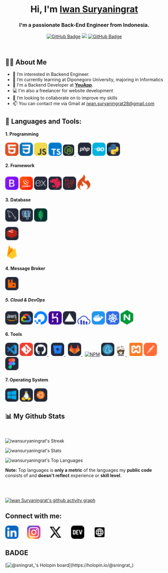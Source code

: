 <h1 align="center">Hi, I'm <a href="https://github.com/iwansuryaningrat">Iwan Suryaningrat</a></h1>

<h3 align="center">I'm a passionate Back-End Engineer from Indonesia.</h3>

<p align="center">
        <a href="https://github.com/iwansuryaningrat?tab=followers"><img src="https://img.shields.io/github/followers/iwansuryaningrat?label=Followers&style=social" alt="GitHub Badge"></a>
        <a href="https://github.com/Meghna-DAS/github-profile-views-counter"><img src="https://komarev.com/ghpvc/?username=iwansuryaningrat"></a>
        <a href="https://github.com/iwansuryaningrat"><img src="https://img.shields.io/github/stars/iwansuryaningrat?style=social" alt="GitHub Badge"></a>
</p>

<br/>

## 🙋‍♂️ About Me

- 👀 I’m interested in Backend Engineer.
- 🌱 I’m currently learning at Diponegoro University, majoring in Informatics
- 🏢 I'm a Backend Developer at <a href="https://youapp.ai/">**YouApp**</a>.
- 💻 I'm also a freelancer for website development
- 💞️ I’m looking to collaborate on to improve my skills
- 📫 You can contact me via Gmail at <a href="mailto:iwan.suryaningrat28@gmail.com?">iwan.suryaningrat28@gmail.com</a>
  <br/>

## 🚀 Languages and Tools:

#### 1. Programming

<p align="left"> 
    <!-- HTML -->
    <a href="https://developer.mozilla.org/en-US/docs/Web/HTML" target="_blank"><img src="./assets//html.svg" width="42" title="HTML5" /></a>
    <!-- CSS -->
    <a href="https://developer.mozilla.org/en-US/docs/Web/CSS" target="_blank"><img src="./assets/css.svg" width="42" title="CSS3"/></a>
    <!-- JavaScript -->
    <a href="https://www.javascript.com/" target="_blank"><img src="./assets/javascript.svg" width="42" title="JavaScript" /></a>
    <!-- TypeScript -->
    <a href="https://www.typescriptlang.org/" target="_blank"><img src="./assets/typescript.svg" width="42" title="TypeScript" /></a>
    <!-- Node.js -->
    <a style="padding-right:8px;" href="https://nodejs.org" target="_blank"> <img src="./assets/nodejs.svg" width="36" title="NodeJs" /> </a>
    <!-- PHP -->
    <a href="https://www.php.net/" target="_blank"><img src="./assets/php.svg" width="42" title="PHP" /></a>
    <!-- Golang -->
    <a href="https://go.dev/" target="_blank"><img src="./assets/golang.svg" width="42" title="Go" /></a>
    <!-- Python -->
    <a href="https://www.python.org/" target="_blank"><img src="./assets/python.svg" width="42" title="Python" /></a>

</p>

#### 2. Framework

<p align="left">
    <!-- Bootstrap -->
    <a href="https://getbootstrap.com" target="_blank"><img src="./assets/bootstrap.svg" width="42" title="Bootstrap"/></a> 
    <!-- JQuery -->
    <a href="https://jquery.com/" target="_blank" rel="noreferrer"><img src="./assets/jquery.svg" width="42" height="42" alt="JQuery" title="JQuery" /></a> 
    <!-- ExpressJS -->
    <a href="https://expressjs.com/" target="_blank" rel="noreferrer"><img src="./assets/expressjs.svg" width="42" height="42" alt="Express" title="ExpressJS" /></a>
    <!-- NestJS -->
    <a href="https://nestjs.com/" target="_blank" rel="noreferrer"><img src="./assets/nestjs.svg" width="42" height="42" alt="Nest" title="NestJS" /></a>
    <!-- Laravel -->
    <a href="https://laravel.com/" target="_blank"><img src="./assets/laravel.svg" width="42" title="Laravel"/></a>
    <!-- CodeIgniter -->
    <a href="https://codeigniter.com/" target="_blank"><img src="./assets/codeigniter.svg" width="42" title="Codeigniter"/></a>
</p>

#### 3. Database

<p align="left"> 
    <!-- MySQL -->
    <a href="https://www.mysql.com/" target="_blank" rel="noreferrer"><img src="./assets/mysql.svg" width="42" height="42" alt="MySQL" title="MySQL"/></a>
    <!-- PostgreSQL -->
    <a href="https://www.postgresql.org/" target="_blank" rel="noreferrer"><img src="./assets/postgresql.svg" width="42" height="42" alt="PostgreSQL" title="PostgreSQL"/></a>
    <!-- MongoDB -->
    <a style="padding-right:8px;" href="https://www.mongodb.com/" target="_blank"> <img src="./assets/mongodb.svg" width="42" title="MongoDB" /> </a>
</p>
    <!-- Redis -->
    <a style="padding-right:8px;" href="https://redis.io/" target="_blank"> <img src="./assets/redis.svg" width="42" title="Redis" /> </a>
</p>
    <!-- Firebase -->
    <a style="padding-right:8px;" href="https://firebase.google.com/" target="_blank"> <img src="./assets/firebase.svg" width="42" title="Firebase" /> </a>
</p>

#### 4. Message Broker

<p align="left">
    <!-- Rabbit MQ -->
    <a href="https://www.rabbitmq.com/" target="_blank" rel="noreferrer"><img src="./assets/rabbitmq.svg" width="42" height="42" alt="RabbitMQ" title="RabbitMQ"/></a>
</p>

##### 5. Cloud & DevOps

<p align="left">
    <!-- AWS -->
    <a href="https://aws.amazon.com/" target="_blank"><img src="./assets/aws.svg" width="42" title="AWS" /></a>
    <!-- GCP -->
    <a href="https://console.cloud.google.com/?hl=id" target="_blank"><img src="./assets/gcp.svg" width="42" title="GCP" /></a>
    <!-- Digital Ocean -->
    <a href="https://www.digitalocean.com/" target="_blank"><img src="./assets/digital_ocean.svg" width="42" title="Digital Ocean" /></a>
    <!-- Heroku -->
    <a href="https://www.heroku.com/" target="_blank"><img src="./assets/heroku.svg" width="42" title="Heroku" /></a>
    <!-- Vercel -->
    <a href="https://www.vercel.com/" target="_blank"><img src="./assets/vercel.svg" width="42" title="Vercel" /></a>
    <!-- Cloudinary -->
    <a href="https://cloudinary.com/" target="_blank"><img src="./assets/cloudinary.svg" width="42" title="Cloudinary" /></a>
    <!-- Docker -->
    <a href="https://www.docker.com/" target="_blank"><img src="./assets/docker.svg" width="42" title="Docker" /></a> 
    <!-- Kubernetes -->
    <a href="https://kubernetes.io/id/" target="_blank"><img src="./assets/kubernetes.svg" width="42" title="Kubernetes" /></a> 
    <!-- NGINX -->
    <a href="http://nginx.org/" target="_blank"><img src="./assets/nginx.svg" width="42" title="Nginx" /></a>
</p>

#### 6. Tools

<p align="left">
    <!-- VS Code -->
    <a href="https://code.visualstudio.com/" target="_blank"><img src="./assets/vscode.svg" width="42" title="Visual Studio Code" /></a>
    <!-- Git -->
    <a href="https://git-scm.com/" target="_blank"><img src="./assets/git.svg" width="42" title="Git"/></a> 
    <!-- GitHub -->
    <a style="padding-right:8px;" href="https://github.com/" target="_blank"> <img src="./assets/github.svg" width="42" title="GitHub" /> </a> 
    <!-- BitBucket -->
    <a style="padding-right:8px;" href="https://bitbucket.org/" target="_blank"> <img src="./assets/bitbucket.svg" width="42" title="Bitbucket" /> </a> 
    <!-- GitLab -->
    <a style="padding-right:8px;" href="https://gitlab.com/" target="_blank"> <img src="./assets/gitlab.svg" width="42" title="GitLab" /> </a> 
    <!-- NPM -->
    <a href="https://www.npmjs.com/" target="_blank"><img src="./assets/npm-icon.svg" width="42" title="NPM" /></a>
    <!-- YARN -->
    <a href="https://yarnpkg.com/" target="_blank"><img src="./assets/yarn.svg" width="42" title="YARN" /></a>
    <!-- Composer -->
    <a style="padding-right:8px;" href="https://getcomposer.org/" target="_blank"> <img src="./assets/composer.svg" width="32" title="Composer" /> </a>
    <!-- XAMPP -->
    <a href="https://www.apachefriends.org/" target="_blank"><img src="./assets/xampp.svg" width="42" title="XAMPP" /></a>
    <!-- Postman -->
    <a href="https://www.postman.com/" target="_blank" rel="noreferrer"><img src="./assets/postman.svg" width="42" height="42" alt="Postman" title="Postman"/></a>
    <!-- Figma -->
    <a href="https://www.figma.com/" target="_blank" rel="noreferrer"><img src="./assets/figma.svg" width="42" height="42" alt="Figma" title="Figma"/></a>
</p>

#### 7. Operating System

<p align="left">
    <!-- Windows -->
    <a href="https://www.microsoft.com/" target="_blank"><img src="./assets/windows.svg" width="42" title="Windows"/></a>
    <!-- Linux -->
    <a href="https://www.linux.org/" target="_blank"><img src="./assets/linux.svg" width="42" title="Linux"/></a>
    <!-- Ubuntu -->
    <a href="https://ubuntu.com/" target="_blank"><img src="./assets/ubuntu.svg" width="42" title="Ubuntu"/></a>

</p>

## 📊 My Github Stats

<br/>

![iwansuryaningrat's Streak](https://github-readme-streak-stats.herokuapp.com/?user=iwansuryaningrat&theme=tokyonight&hide_border=true)

![iwansuryaningrat's Stats](https://github-readme-stats.vercel.app/api?username=iwansuryaningrat&theme=tokyonight&show_icons=true&hide_border=true&count_private=true)

![iwansuryaningrat's Top Languages](https://github-readme-stats.vercel.app/api/top-langs/?username=iwansuryaningrat&theme=tokyonight&show_icons=true&hide_border=true&layout=compact)

<b>Note:</b> Top languages is <b>only a metric</b> of the languages my <b>public code</b> consists of and <b>doesn't reflect</b> experience or <b>skill level</b>.

<br/>
<br/>

[![Iwan Suryaningrat's github activity graph](https://github-readme-activity-graph.vercel.app/graph?username=iwansuryaningrat&theme=tokyo-night)](https://github.com/ashutosh00710/github-readme-activity-graph)

## Connect with me:

<p align="left">

<a style="padding-right:24px;" href = "https://www.linkedin.com/in/iwan-suryaningrat/"><img src="./assets/linkedin.svg" width="42px"/></a>
<a style="padding-right:24px;" href = "https://www.instagram.com/sningrat_/"><img src="./assets//instagram.svg" width="42px"/></a>
<a style="padding-right:24px;" href = "https://twitter.com/sningrat_"><img src="./assets/x.svg" width="42px"/></a>
<a style="padding-right:24px;" href = "https://www.showwcase.com/iwansuryaningrat"><img src="./assets/devto.svg" width="42px"/></a>
<a style="padding-right:24px;" href = "https://iwansuryaningrat.github.io/"><img src="./assets/website.svg" width="42px"/></a>

</p>

## BADGE

[![@sningrat_'s Holopin board](https://holopin.me/sningrat_)](https://holopin.io/@sningrat_)

